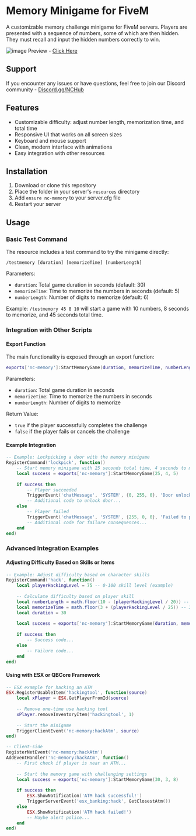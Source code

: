 # Memory Minigame for FiveM

A customizable memory challenge minigame for FiveM servers. Players are presented with a sequence of numbers, some of which are then hidden. They must recall and input the hidden numbers correctly to win.

![image](https://github.com/user-attachments/assets/49b3ad64-1313-45d5-84d6-ebda0a46b17d)
Preview - [Click Here](https://www.youtube.com/watch?v=ufgswKWANjw)

## Support

If you encounter any issues or have questions, feel free to join our Discord community - [Discord.gg/NCHub](https://discord.gg/NCHub)

## Features

- Customizable difficulty: adjust number length, memorization time, and total time
- Responsive UI that works on all screen sizes
- Keyboard and mouse support
- Clean, modern interface with animations
- Easy integration with other resources

## Installation

1. Download or clone this repository
2. Place the folder in your server's `resources` directory
3. Add `ensure nc-memory` to your server.cfg file
4. Restart your server

## Usage

### Basic Test Command

The resource includes a test command to try the minigame directly:

```
/testmemory [duration] [memorizeTime] [numberLength]
```

Parameters:
- `duration`: Total game duration in seconds (default: 30)
- `memorizeTime`: Time to memorize the numbers in seconds (default: 5)
- `numberLength`: Number of digits to memorize (default: 6)

Example: `/testmemory 45 8 10` will start a game with 10 numbers, 8 seconds to memorize, and 45 seconds total time.

### Integration with Other Scripts

#### Export Function

The main functionality is exposed through an export function:

```lua
exports['nc-memory']:StartMemoryGame(duration, memorizeTime, numberLength)
```

Parameters:
- `duration`: Total game duration in seconds
- `memorizeTime`: Time to memorize the numbers in seconds
- `numberLength`: Number of digits to memorize

Return Value:
- `true` if the player successfully completes the challenge
- `false` if the player fails or cancels the challenge

#### Example Integration

```lua
-- Example: Lockpicking a door with the memory minigame
RegisterCommand('lockpick', function()
    -- Start memory minigame with 25 seconds total time, 4 seconds to memorize, and 5 numbers
    local success = exports['nc-memory']:StartMemoryGame(25, 4, 5)
    
    if success then
        -- Player succeeded
        TriggerEvent('chatMessage', 'SYSTEM', {0, 255, 0}, 'Door unlocked successfully!')
        -- Additional code to unlock door...
    else
        -- Player failed
        TriggerEvent('chatMessage', 'SYSTEM', {255, 0, 0}, 'Failed to pick the lock!')
        -- Additional code for failure consequences...
    end
end)
```

### Advanced Integration Examples

#### Adjusting Difficulty Based on Skills or Items

```lua
-- Example: Adjust difficulty based on character skills
RegisterCommand('hack', function()
    local playerHackingLevel = 75 -- 0-100 skill level (example)
    
    -- Calculate difficulty based on player skill
    local numberLength = math.floor(10 - (playerHackingLevel / 20)) -- 5-10 numbers
    local memorizeTime = math.floor(3 + (playerHackingLevel / 25)) -- 3-7 seconds
    local duration = 30
    
    local success = exports['nc-memory']:StartMemoryGame(duration, memorizeTime, numberLength)
    
    if success then
        -- Success code...
    else
        -- Failure code...
    end
end)
```

#### Using with ESX or QBCore Framework

```lua
-- ESX example for hacking an ATM
ESX.RegisterUsableItem('hackingtool', function(source)
    local xPlayer = ESX.GetPlayerFromId(source)
    
    -- Remove one-time use hacking tool
    xPlayer.removeInventoryItem('hackingtool', 1)
    
    -- Start the minigame
    TriggerClientEvent('nc-memory:hackAtm', source)
end)

-- Client-side
RegisterNetEvent('nc-memory:hackAtm')
AddEventHandler('nc-memory:hackAtm', function()
    -- First check if player is near an ATM...
    
    -- Start the memory game with challenging settings
    local success = exports['nc-memory']:StartMemoryGame(30, 3, 8)
    
    if success then
        ESX.ShowNotification('ATM hack successful!')
        TriggerServerEvent('esx_banking:hack', GetClosestAtm())
    else
        ESX.ShowNotification('ATM hack failed!')
        -- Maybe alert police...
    end
end)
```
